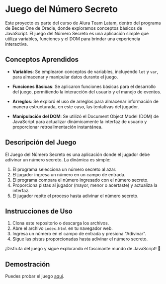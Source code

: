 # Juego del Número Secreto

Este proyecto es parte del curso de Alura Team Latam, dentro del programa de Becas One de Oracle, donde exploramos conceptos básicos de JavaScript. El juego del Número Secreto es una aplicación simple que utiliza variables, funciones y el DOM para brindar una experiencia interactiva.

## Conceptos Aprendidos

- **Variables**: Se emplearon conceptos de variables, incluyendo `let` y `var`, para almacenar y manipular datos durante el juego.

- **Funciones Básicas**: Se aplicaron funciones básicas para el desarrollo del juego, permitiendo la interacción del usuario y el manejo de eventos.

- **Arreglos**: Se exploró el uso de arreglos para almacenar información de manera estructurada, en este caso, las tentativas del jugador.

- **Manipulación del DOM**: Se utilizó el Document Object Model (DOM) de JavaScript para actualizar dinámicamente la interfaz de usuario y proporcionar retroalimentación instantánea.

## Descripción del Juego

El Juego del Número Secreto es una aplicación donde el jugador debe adivinar un número secreto. La dinámica es simple: 

1. El programa selecciona un número secreto al azar.
2. El jugador ingresa un número en un campo de entrada.
3. El programa compara el número ingresado con el número secreto.
4. Proporciona pistas al jugador (mayor, menor o acertaste) y actualiza la interfaz.
5. El jugador repite el proceso hasta adivinar el número secreto.

## Instrucciones de Uso

1. Clona este repositorio o descarga los archivos.
2. Abre el archivo `index.html` en tu navegador web.
3. Ingresa un número en el campo de entrada y presiona "Adivinar".
4. Sigue las pistas proporcionadas hasta adivinar el número secreto.

¡Disfruta del juego y sigue explorando el fascinante mundo de JavaScript! 🚀

## Demostración

Puedes probar el juego [aquí](https://redcitodev.github.io/juegoSecreto-Curso-Oracle-One/).
